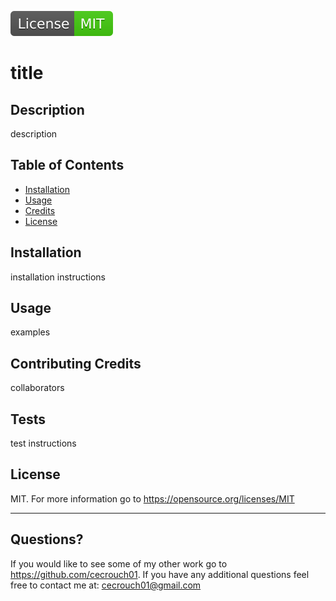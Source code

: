 ![Badge](./assets/sampleBadge.svg)
  # title

  ## Description
  description

  ## Table of Contents
  - [Installation](#installation)
  - [Usage](#usage)
  - [Credits](#contributing-credits)
  - [License](#license)

  ## Installation
  installation instructions

  ## Usage
  examples

  ## Contributing Credits
  collaborators
      
  ## Tests
  test instructions

  ## License
  MIT. For more information go to https://opensource.org/licenses/MIT
 
  ---
  ## Questions?
  If you would like to see some of my other work go to https://github.com/cecrouch01.
  If you have any additional questions feel free to contact me at: cecrouch01@gmail.com
  
